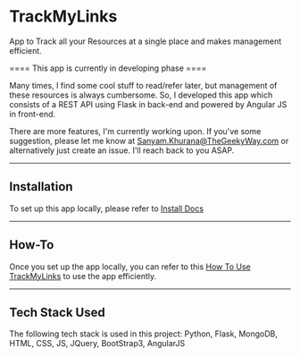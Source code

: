 # TrackMyLinks
App to Track all your Resources at a single place and makes management efficient.

====  This app is currently in developing phase ====

Many times, I find some cool stuff to read/refer later, but management of these resources is always cumbersome. So, I developed this app which consists of a REST API using Flask in back-end and powered by Angular JS in front-end.

There are more features, I'm currently working upon. If you've some suggestion, please let me know at Sanyam.Khurana@TheGeekyWay.com or alternatively just create an issue. I'll reach back to you ASAP.

---
## Installation
To set up this app locally, please refer to [Install Docs](https://github.com/CuriousLearner/TrackMyLinks/blob/master/docs/install.rst)

---
## How-To
Once you set up the app locally, you can refer to this [How To Use TrackMyLinks](https://github.com/CuriousLearner/TrackMyLinks/blob/master/docs/how-to.md) to use the app efficiently.

---
## Tech Stack Used
The following tech stack is used in this project:
Python, Flask, MongoDB, HTML, CSS, JS, JQuery, BootStrap3, AngularJS
